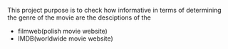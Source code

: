 This project purpose is to check how informative in terms of determining the genre of the movie are the desciptions of the
- filmweb(polish movie website)
- IMDB(worldwide movie website)
